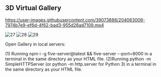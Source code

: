 ## 3D Virtual Gallery






https://user-images.githubusercontent.com/39073888/204063009-7974b7e9-ef6d-4f62-bad3-955d26ad7109.mp4




![27](https://user-images.githubusercontent.com/39073888/204059489-47be3e18-fda5-49c0-b718-0b7258ffa00a.png)
![28](https://user-images.githubusercontent.com/39073888/204059472-c539cd21-8865-4492-8be8-63c11b0f8a64.png)
![29](https://user-images.githubusercontent.com/39073888/204059475-9ccf391a-507d-439f-a0fd-6b6db3337d43.png)



Open Gallery in local servers:

(1) Running npm i -g five-server@latest && five-server --port=8000 in a terminal in the same directory as your HTML file.
(2)Running python -m SimpleHTTPServer (or python -m http.server for Python 3) in a terminal in the same directory as your HTML file.

